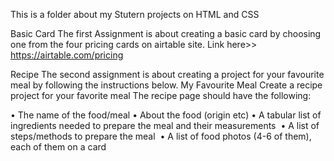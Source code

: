 This is a folder about my Stutern projects on HTML and CSS


Basic Card
The first Assignment is about creating a basic card by choosing one from the four pricing cards on airtable site. Link here>> https://airtable.com/pricing


Recipe
The second assignment is about creating a project for your favourite meal by following the instructions below.
My Favourite Meal
Create a recipe project for your favorite meal
The recipe page should have the following:

• The name of the food/meal
• About the food (origin etc)
• A tabular list of ingredients needed to prepare the meal and their measurements&nbsp;
• A list of steps/methods to prepare the meal&nbsp;
• A list of food photos (4-6 of them), each of them on a card